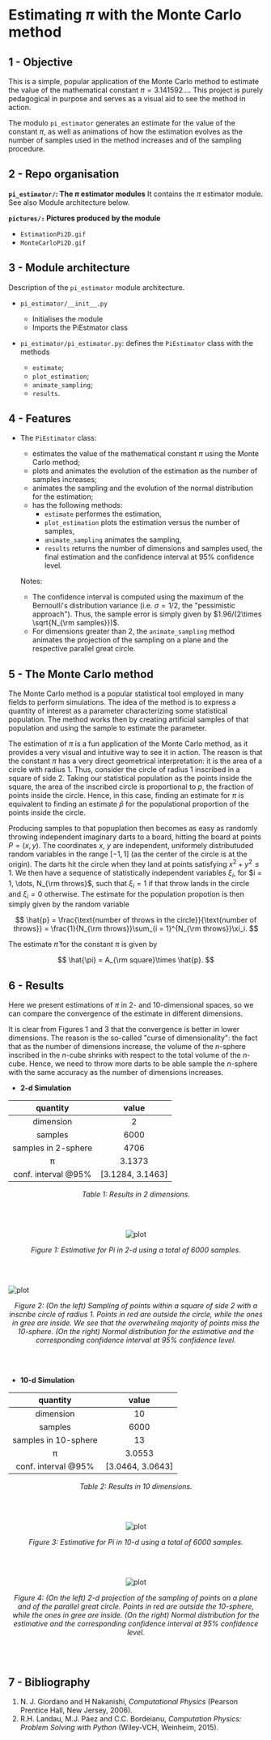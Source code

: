 # Estimating $\pi$ with the Monte Carlo method

## 1 - Objective

This is a simple, popular application of the Monte Carlo method to estimate the value of the mathematical constant $\pi = 3.141592\dots$. This project is purely pedagogical in purpose and serves as a visual aid to see the method in action.

The modulo `pi_estimator` generates an estimate for the value of the constant $\pi$, as well as animations of how the estimation evolves as the number of samples used in the method increases and of the sampling procedure.



## 2 - Repo organisation

**`pi_estimator/`: The $\pi$ estimator modules**
It contains the $\pi$ estimator module. See also Module architecture below.

**`pictures/:` Pictures produced by the module**
- `EstimationPi2D.gif`
- `MonteCarloPi2D.gif` 


## 3 - Module architecture

Description of the `pi_estimator` module architecture.

- `pi_estimator/__init__.py`
  - Initialises the module
  - Imports the PiEstmator class
  
- `pi_estimator/pi_estimator.py`: defines the `PiEstimator` class with the methods
  - `estimate`;
  - `plot_estimation`; 
  - `animate_sampling`;
  - `results`.
  
## 4 - Features

- The `PiEstimator` class:
  - estimates the value of the mathematical constant $\pi$ using the Monte Carlo method;
  - plots and animates the evolution of the estimation as the number of samples increases;
  - animates the sampling and the evolution of the normal distribution for the estimation;
  - has the following methods:
    - `estimate` performes the estimation,
    - `plot_estimation` plots the estimation versus the number of samples,
    - `animate_sampling` animates the sampling,
    - `results` returns the number of dimensions and samples used, the final estimation and the confidence interval at 95% confidence level.
   
  Notes:
  - The confidence interval is computed using the maximum of the Bernoulli's distribution variance (i.e. $\sigma = 1/2$, the "pessimistic approach"). Thus, the sample error is simply given by $1.96/(2\times \sqrt{N_{\rm samples}})$.
  - For dimensions greater than 2, the `animate_sampling` method animates the projection of the sampling on a plane and the respective parallel great circle.

## 5 - The Monte Carlo method

The Monte Carlo method is a popular statistical tool employed in many fields to perform simulations. The idea of the method is to express a quantity of interest as a parameter characterizing some statistical population. The method works then by creating artificial samples of that population and using the sample to estimate the parameter.

The estimation of $\pi$ is a fun application of the Monte Carlo method, as it provides a very visual and intuitive way to see it in action. The reason is that the constant $\pi$ has a very direct geometrical interpretation: it is the area of a circle with radius 1. Thus, consider the circle of radius 1 inscribed in a square of side 2. Taking our statistical population as the points inside the square, the area of the inscribed circle is proportional to $p$, the fraction of points inside the circle. Hence, in this case, finding an estimate for $\pi$ is equivalent to finding an estimate $\hat{p}$ for the populational proportion of the points inside the circle. 

Producing samples to that popuplation then becomes as easy as randomly throwing independent imaginary darts to a board, hitting the board at points $P = (x, y)$. The coordinates $x,\ y$ are independent, uniformely distributuded random variables in the range $[-1, 1]$ (as the center of the circle is at the origin). The darts hit the circle when they land at points satisfying $x^2 + y^2 \le 1$. We then have a sequence of statistically independent variables $\xi_i$, for $i = 1, \dots, N_{\rm throws}$, such that $\xi_i = 1$ if that throw lands in the circle and $\xi_i = 0$ otherwise. The estimate for the population propotion is then simply given by the random variable

$$
\hat{p} = \frac{\text{number of throws in the circle}}{\text{number of throws}} = \frac{1}{N_{\rm throws}}\sum_{i = 1}^{N_{\rm throws}}\xi_i.
$$

The estimate $\hat{\pi}$ for the constant $\pi$ is given by

$$
\hat{\pi} = A_{\rm square}\times \hat{p}.
$$

## 6 - Results

Here we present estimations of $\pi$ in 2- and 10-dimensional spaces, so we can compare the convergence of the estimate in different dimensions.

It is clear from Figures 1 and 3 that the convergence is better in lower dimensions. The reason is the so-called "curse of dimensionality": the fact that as the number of dimensions increase, the volume of the $n$-sphere inscribed in the $n$-cube shrinks with respect to the total volume of the $n$-cube. Hence, we need to throw more darts to be able sample the $n$-sphere with the same accuracy as the number of dimensions increases.

 - **2-d Simulation**

<div align="center">
  
|       quantity      |      value       |
|:-------------------:|:----------------:|
|      dimension      |        2         |
|       samples       |       6000       |
| samples in 2-sphere |       4706       |
|          π          |      3.1373      |
| conf. interval @95% | [3.1284, 3.1463] |

*Table 1: Results in 2 dimensions.*

</div>
<br><br>

<div align="center">

![plot](https://github.com/wcclima/pi-estimator/blob/main/pictures/EstimationPi2D.gif)
  
*Figure 1: Estimative for Pi in 2-d using a total of 6000 samples.*

</div>
<br><br>

![plot](https://github.com/wcclima/pi-estimator/blob/main/pictures/MonteCarloPi2D.gif)
<div align="center">
  
*Figure 2: (On the left) Sampling of points within a square of side 2 with a inscribe circle of radius 1. Points in red are outside the circle, while the ones in gree are inside. We see that the overwheling majority of points miss the 10-sphere. (On the right) Normal distribution for the estimative and the corresponding confidence interval at 95% confidence level.*

</div>
<br><br>


- **10-d Simulation**

<div align="center">
  
|       quantity       |      value       |
|:--------------------:|:----------------:|
|      dimension       |        10        |
|       samples        |       6000       |
| samples in 10-sphere |        13        |
|          π           |      3.0553      |
| conf. interval @95%  | [3.0464, 3.0643] |

*Table 2: Results in 10 dimensions.*

</div>
<br><br>


<div align="center">
  
![plot](https://github.com/wcclima/pi-estimator/blob/main/pictures/EstimationPi10D.gif)
  
*Figure 3: Estimative for Pi in 10-d using a total of 6000 samples.*

</div>
<br><br>

<div align="center">
  
![plot](https://github.com/wcclima/pi-estimator/blob/main/pictures/MonteCarloPi10D.gif)
  
*Figure 4: (On the left) 2-d projection of the sampling of points on a plane and of the parallel great circle. Points in red are outside the 10-sphere, while the ones in gree are inside. (On the right) Normal distribution for the estimative and the corresponding confidence interval at 95% confidence level.*

</div>
<br><br>


## 7 - Bibliography

1. N. J. Giordano and H Nakanishi, *Computational Physics* (Pearson Prentice Hall, New Jersey, 2006).
2. R.H. Landau, M.J. Páez and C.C. Bordeianu, *Computation Physics: Problem Solving with Python* (Wiley-VCH, Weinheim, 2015).
